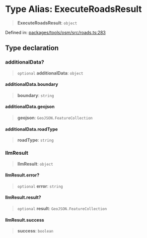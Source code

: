 # Type Alias: ExecuteRoadsResult

> **ExecuteRoadsResult**: `object`

Defined in: [packages/tools/osm/src/roads.ts:283](https://github.com/GeoDaCenter/openassistant/blob/dc72d81a35cf8e46295657303846fbb4ad891993/packages/tools/osm/src/roads.ts#L283)

## Type declaration

### additionalData?

> `optional` **additionalData**: `object`

#### additionalData.boundary

> **boundary**: `string`

#### additionalData.geojson

> **geojson**: `GeoJSON.FeatureCollection`

#### additionalData.roadType

> **roadType**: `string`

### llmResult

> **llmResult**: `object`

#### llmResult.error?

> `optional` **error**: `string`

#### llmResult.result?

> `optional` **result**: `GeoJSON.FeatureCollection`

#### llmResult.success

> **success**: `boolean`
